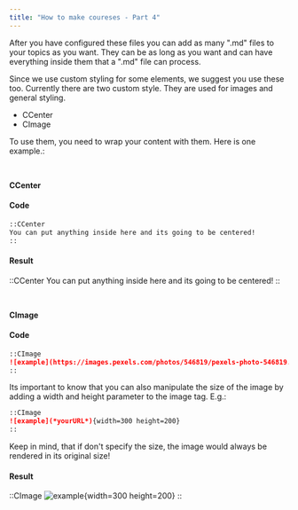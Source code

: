 ```yaml
---
title: "How to make coureses - Part 4"
---
```


After you have configured these files you can add as many ".md" files to your topics as you want. They can be as long as you want and can have everything inside them that a ".md" file can process.

Since we use custom styling for some elements, we suggest you use these too. Currently there are two custom style. They are used for images and general styling.

- CCenter
- CImage

To use them, you need to wrap your content with them. Here is one example.:

<br>

**CCenter**

#### Code

```md
::CCenter
You can put anything inside here and its going to be centered!
::
```

#### Result

::CCenter
You can put anything inside here and its going to be centered!
::

<br>

**CImage**

#### Code

```md
::CImage
![example](https://images.pexels.com/photos/546819/pexels-photo-546819.jpeg?_gl=1*1gewkzc*_ga*NjM1NjMzMDcwLjE3NTYyMDAyODA.*_ga_8JE65Q40S6*czE3NTYyMDAyODAkbzEkZzEkdDE3NTYyMDAzMDckajMzJGwwJGgw)
::
```

Its important to know that you can also manipulate the size of the image by adding a width and height parameter to the image tag. E.g.:

```md
::CImage
![example](*yourURL*){width=300 height=200}
::
```

Keep in mind, that if don't specify the size, the image would always be rendered in its original size!

#### Result

::CImage
![example](https://images.pexels.com/photos/546819/pexels-photo-546819.jpeg?_gl=1*1gewkzc*_ga*NjM1NjMzMDcwLjE3NTYyMDAyODA.*_ga_8JE65Q40S6*czE3NTYyMDAyODAkbzEkZzEkdDE3NTYyMDAzMDckajMzJGwwJGgw){width=300 height=200}
::
